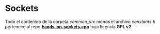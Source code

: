 # Sockets

Todo el contenido de la carpeta *common_src* menos el archivo *constants.h* pertenece al repo **[hands-on-sockets.cpp](https://github.com/eldipa/hands-on-sockets-in-cpp)** bajo licencia **GPL v2**
